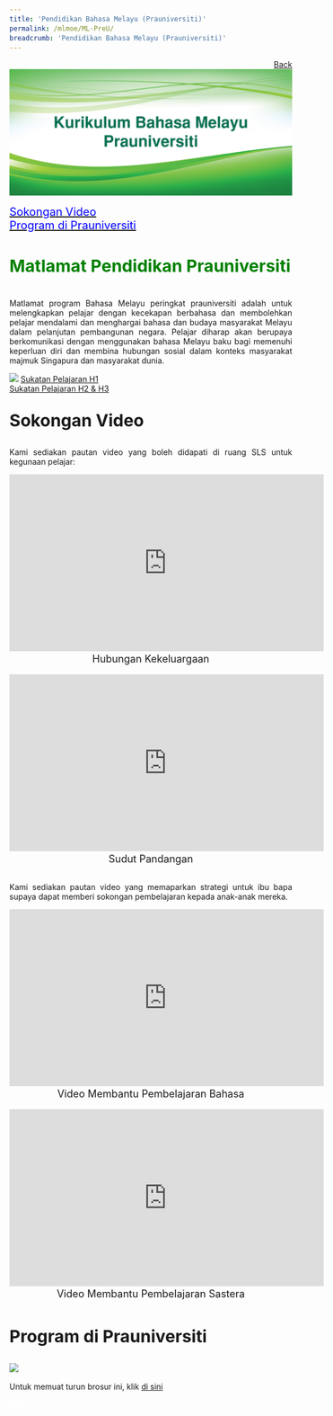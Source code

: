 ```yaml
---
title: 'Pendidikan Bahasa Melayu (Prauniversiti)'
permalink: /mlmoe/ML-PreU/
breadcrumb: 'Pendidikan Bahasa Melayu (Prauniversiti)'
---
```

<html>
<body>
<style>
 <html>
<body>
<style>
 iframe{
border : 0;
width:80% ;
}

</style>
<!-- Global site tag (gtag.js) - Google Ads: 726049306 -->
<a href="/gallery/pameran- bahasa- melayu-malay-language-exhibitions-b/moe-curriculum/" style="float:right;">Back</a><br/>
<img src="/images/ML-PreU-Header3.jpg">

<a href="#C1" style="font-size:20px"><span style="color:blue;">Sokongan Video</span></a><br/>
 <a href="#C2" style="font-size:20px"><span style="color:blue;">Program di Prauniversiti
</span></a>
<h4 style="color:green;font-size:30px;">Matlamat Pendidikan Prauniversiti </h4>  
 <p style="text-align:justify;">
 Matlamat program Bahasa Melayu peringkat prauniversiti adalah untuk melengkapkan pelajar dengan kecekapan berbahasa dan membolehkan pelajar mendalami dan menghargai bahasa dan budaya masyarakat Melayu dalam pelanjutan pembangunan negara. Pelajar diharap akan berupaya berkomunikasi dengan menggunakan bahasa Melayu baku bagi memenuhi keperluan diri dan membina hubungan sosial dalam konteks masyarakat majmuk Singapura dan masyarakat dunia.
</p>
<img src="/images/ML-PreU-Syllabus.jpeg">
<a href="/Gallery/Annex A -Sukatan-Pelajaran-H1.pdf" target="_blank">Sukatan Pelajaran H1</a><br/>
<a href="/Gallery/Annex B - Sukatan-Pelajaran-H2-&-H3.pdf" target="_blank">Sukatan Pelajaran H2 & H3</a><br/>
<p id="C1" style="font-size:30px;"><strong>Sokongan Video </strong></p>
  <p style="text-align:justify;">
 Kami sediakan pautan video yang boleh didapati di ruang SLS untuk kegunaan pelajar:
</p>
<center><iframe width="560" height="315" src="https://www.youtube.com/embed/qOTg6ZTNYWQ" frameborder="0" allow="accelerometer; autoplay; encrypted-media; gyroscope; picture-in-picture" allowfullscreen></iframe><br/><span style="font-size:18px;">Hubungan Kekeluargaan</span>
</center>
<br/>
 <center>
 <iframe width="560" height="315" src="https://www.youtube.com/embed/iB2IAjZIYH8" frameborder="0" allow="accelerometer; autoplay; encrypted-media; gyroscope; picture-in-picture" allowfullscreen></iframe><br/><span style="font-size:18px;">Sudut Pandangan </span>
</center>
<br/>
<p style="text-align:justify;">
 Kami sediakan pautan video yang memaparkan strategi untuk ibu bapa supaya dapat memberi sokongan pembelajaran kepada anak-anak mereka.
</p>
<center>
 <iframe width="560" height="315" src="https://www.youtube.com/embed/zEne6YrbUqI" frameborder="0" allow="accelerometer; autoplay; encrypted-media; gyroscope; picture-in-picture" allowfullscreen></iframe><br/><span style="font-size:18px;">Video Membantu Pembelajaran Bahasa
</span>
 </center>
<br/>
 <center>
<iframe width="560" height="315" src="https://www.youtube.com/embed/H8Z89b0qQgA" frameborder="0" allow="accelerometer; autoplay; encrypted-media; gyroscope; picture-in-picture" allowfullscreen></iframe><br/><span style="font-size:18px;">Video Membantu Pembelajaran Sastera
</span>
</center>
<br/>
<p id="C2" style="font-size:30px;"><strong>Program di Prauniversiti </strong> </p>
<img src="/images/ML-PreU-Brosur-Program.png">
<p>Untuk memuat turun brosur ini, klik <a href="/images/ML-PreU-Brosur-Program.png" target="_blank">di sini</a></p>
<div class="btntop"><a href="#top" style="text-decoration:none;"><span style="color:white"><b>Top</b></span></a></div>
